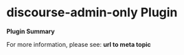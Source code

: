 # **discourse-admin-only** Plugin

**Plugin Summary**

For more information, please see: **url to meta topic**
